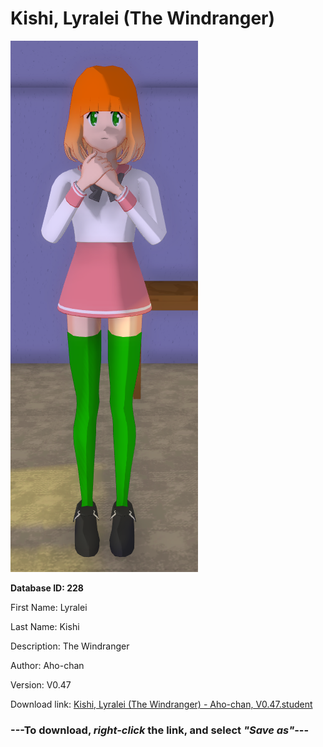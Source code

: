 # Kishi, Lyralei (The Windranger)

<img src="https://raw.githubusercontent.com/Arbiter1223/Daigaku-Gurashi-Custom-Students/master/Students/Files/Kishi%2C%20Lyralei%20(The%20Windranger).png" title="Kishi, Lyralei (The Windranger) - Aho-chan, V0.47">

**Database ID: 228**

First Name: Lyralei

Last Name: Kishi

Description: The Windranger

Author: Aho-chan

Version: V0.47

Download link: <a href="https://raw.githubusercontent.com/Arbiter1223/Daigaku-Gurashi-Custom-Students/master/Students/Files/Kishi%2C%20Lyralei%20(The%20Windranger)%20-%20Aho-chan%2C%20V0.47.student">Kishi, Lyralei (The Windranger) - Aho-chan, V0.47.student</a>

### ---**To download, _right-click_ the link, and select _"Save as"_**---
